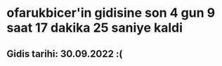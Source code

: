 # ofarukbicer'in gidisine son 4 gun 9 saat 17 dakika 25 saniye kaldi

## Gidis tarihi: 30.09.2022 :(